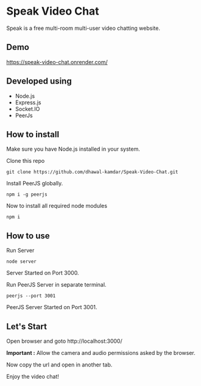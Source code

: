 # Speak Video Chat

Speak is a free multi-room multi-user video chatting website.

## Demo

https://speak-video-chat.onrender.com/

## Developed using

- Node.js
- Express.js
- Socket.IO
- PeerJs

## How to install

Make sure you have Node.js installed in your system.

Clone this repo

    git clone https://github.com/dhawal-kamdar/Speak-Video-Chat.git

Install PeerJS globally.

    npm i -g peerjs

Now to install all required node modules

    npm i

## How to use

Run Server

    node server

Server Started on Port 3000.

Run PeerJS Server in separate terminal.

    peerjs --port 3001

PeerJS Server Started on Port 3001.

## Let's Start

Open browser and goto http://localhost:3000/

**Important :** Allow the camera and audio permissions asked by the browser.

Now copy the url and open in another tab.

Enjoy the video chat!
